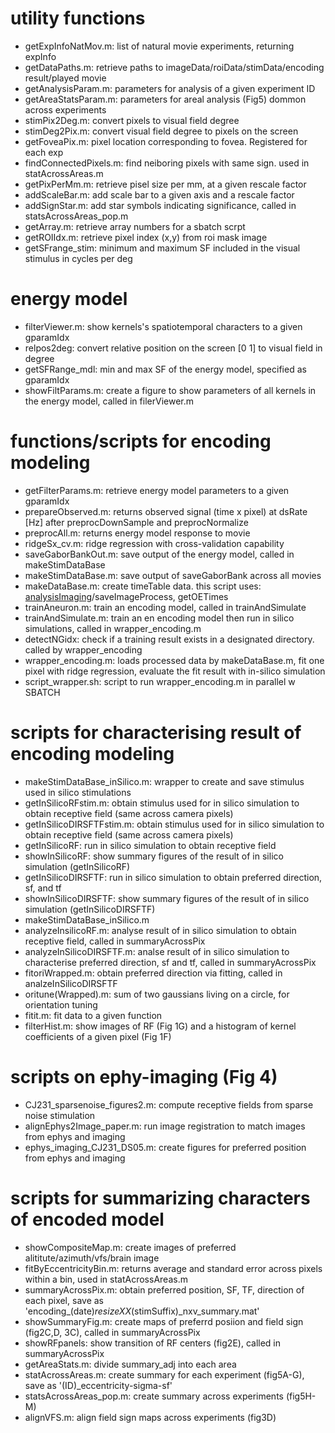 # utility functions
- getExpInfoNatMov.m: list of natural movie experiments, returning expInfo
- getDataPaths.m: retrieve paths to imageData/roiData/stimData/encoding result/played movie
- getAnalysisParam.m: parameters for analysis of a given experiment ID
- getAreaStatsParam.m: parameters for areal analysis (Fig5) dommon across experiments
- stimPix2Deg.m: convert pixels to visual field degree
- stimDeg2Pix.m: convert visual field degree to pixels on the screen
- getFoveaPix.m: pixel location corresponding to fovea. Registered for each exp
- findConnectedPixels.m: find neiboring pixels with same sign. used in statAcrossAreas.m
- getPixPerMm.m: retrieve pisel size per mm, at a given rescale factor
- addScaleBar.m: add scale bar to a given axis and a rescale factor
- addSignStar.m: add star symbols indicating significance, called in statsAcrossAreas_pop.m
- getArray.m: retrieve array numbers for a sbatch scrpt 
- getROIIdx.m: retrieve pixel index (x,y) from roi mask image
- getSFrange_stim: minimum and maximum SF included in the visual stimulus in cycles per deg

# energy model
- filterViewer.m: show kernels's spatiotemporal characters to a given gparamIdx
- relpos2deg: convert relative position on the screen [0 1] to visual field in degree
- getSFRange_mdl: min and max SF of the energy model, specified as gparamIdx
- showFiltParams.m: create a figure to show parameters of all kernels in the energy model, called in filerViewer.m

# functions/scripts for encoding modeling
- getFilterParams.m: retrieve energy model parameters to a given gparamIdx
- prepareObserved.m: returns observed signal (time x pixel) at dsRate [Hz] after preprocDownSample and preprocNormalize
- preprocAll.m: returns energy model response to movie
- ridgeSx_cv.m: ridge regression with cross-validation capability
- saveGaborBankOut.m: save output of the energy model, called in makeStimDataBase
- makeStimDataBase.m: save output of saveGaborBank across all movies
- makeDataBase.m: create timeTable data. this script uses:
[analysisImaging](https://github.com/SysNeuroHub/analysisImaging/)/saveImageProcess, getOETimes
- trainAneuron.m: train an encoding model, called in trainAndSimulate
- trainAndSimulate.m: train an en encoding model then run in silico simulations, called in wrapper_encoding.m
- detectNGidx: check if a training result exists in a designated directory. called by wrapper_encoding
- wrapper_encoding.m: loads processed data by makeDataBase.m, fit one pixel with ridge regression, evaluate the fit result with in-silico simulation
- script_wrapper.sh: script to run wrapper_encoding.m in parallel w SBATCH

# scripts for characterising result of encoding modeling
- makeStimDataBase_inSilico.m: wrapper to create and save stimulus used in silico stimulations
- getInSilicoRFstim.m: obtain stimulus used for in silico simulation to obtain receptive field (same across camera pixels)
- getInSilicoDIRSFTFstim.m: obtain stimulus used for in silico simulation to obtain receptive field (same across camera pixels)
- getInSilicoRF: run in silico simulation to obtain receptive field
- showInSilicoRF: show summary figures of the result of in silico simulation (getInSilicoRF)
- getInSilicoDIRSFTF: run in silico simulation to obtain preferred direction, sf, and tf
- showInSilicoDIRSFTF: show summary figures of the result of in silico simulation (getInSilicoDIRSFTF)
- makeStimDataBase_inSilico.m
- analyzeInsilicoRF.m: analyse result of in silico simulation to obtain receptive field, called in summaryAcrossPix
- analyzeInSilicoDIRSFTF.m: analse result of in silico simulation to characterise preferred direction, sf and tf, called in summaryAcrossPix
- fitoriWrapped.m: obtain preferred direction via fitting, called in analzeInSilicoDIRSFTF
- oritune(Wrapped).m: sum of two gaussians living on a circle, for orientation tuning
- fitit.m: fit data to a given function
- filterHist.m: show images of RF (Fig 1G) and a histogram of kernel coefficients of a given pixel (Fig 1F)

# scripts on ephy-imaging (Fig 4)
- CJ231_sparsenoise_figures2.m: compute receptive fields from sparse noise stimulation
- alignEphys2Image_paper.m: run image registration to match images from ephys and imaging
- ephys_imaging_CJ231_DS05.m: create figures for preferred position from ephys and imaging

# scripts for summarizing characters of encoded model 
- showCompositeMap.m: create images of preferred alititute/azimuth/vfs/brain image
- fitByEccentricityBin.m: returns average and standard error across pixels within a bin, used in statAcrossAreas.m
- summaryAcrossPix.m: obtain preferred position, SF, TF, direction of each pixel, save as 'encoding_(date)_resizeXX_(stimSuffix)_nxv_summary.mat'
- showSummaryFig.m: create maps of preferrd posiion and field sign (fig2C,D, 3C), called in summaryAcrossPix
- showRFpanels: show transition of RF centers (fig2E), called in summaryAcrossPix
- getAreaStats.m: divide summary_adj into each area
- statAcrossAreas.m: create summary for each experiment (fig5A-G), save as '(ID)_eccentricity-sigma-sf'
- statsAcrossAreas_pop.m: create summary across experiments (fig5H-M)
- alignVFS.m: align field sign maps across experiments (fig3D)

